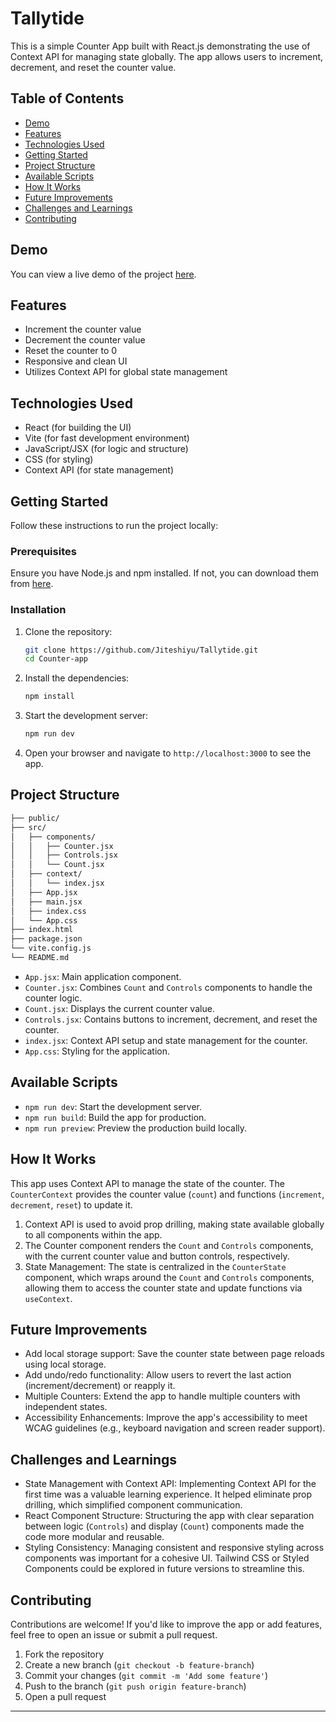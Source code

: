 # Tallytide

This is a simple Counter App built with React.js demonstrating the use of Context API for managing state globally. The app allows users to increment, decrement, and reset the counter value.

## Table of Contents

- [Demo](#demo)
- [Features](#features)
- [Technologies Used](#technologies-used)
- [Getting Started](#getting-started)
- [Project Structure](#project-structure)
- [Available Scripts](#available-scripts)
- [How It Works](#how-it-works)
- [Future Improvements](#future-improvements)
- [Challenges and Learnings](#challenges-and-learnings)
- [Contributing](#contributing)

## Demo

You can view a live demo of the project [here](#).

## Features

- Increment the counter value
- Decrement the counter value
- Reset the counter to 0
- Responsive and clean UI
- Utilizes Context API for global state management

## Technologies Used

- React (for building the UI)
- Vite (for fast development environment)
- JavaScript/JSX (for logic and structure)
- CSS (for styling)
- Context API (for state management)

## Getting Started

Follow these instructions to run the project locally:

### Prerequisites

Ensure you have Node.js and npm installed. If not, you can download them from [here](https://nodejs.org/).

### Installation

1. Clone the repository:

   ```bash
   git clone https://github.com/Jiteshiyu/Tallytide.git
   cd Counter-app
   ```

2. Install the dependencies:

   ```bash
   npm install
   ```

3. Start the development server:

   ```bash
   npm run dev
   ```

4. Open your browser and navigate to `http://localhost:3000` to see the app.

## Project Structure

```bash
├── public/
├── src/
│   ├── components/
│   │   ├── Counter.jsx
│   │   ├── Controls.jsx
│   │   └── Count.jsx
│   ├── context/
│   │   └── index.jsx
│   ├── App.jsx
│   ├── main.jsx
│   ├── index.css
│   └── App.css
├── index.html
├── package.json
└── vite.config.js
└── README.md
```

- `App.jsx`: Main application component.
- `Counter.jsx`: Combines `Count` and `Controls` components to handle the counter logic.
- `Count.jsx`: Displays the current counter value.
- `Controls.jsx`: Contains buttons to increment, decrement, and reset the counter.
- `index.jsx`: Context API setup and state management for the counter.
- `App.css`: Styling for the application.

## Available Scripts

- `npm run dev`: Start the development server.
- `npm run build`: Build the app for production.
- `npm run preview`: Preview the production build locally.

## How It Works

This app uses Context API to manage the state of the counter. The `CounterContext` provides the counter value (`count`) and functions (`increment`, `decrement`, `reset`) to update it.

1. Context API is used to avoid prop drilling, making state available globally to all components within the app.
2. The Counter component renders the `Count` and `Controls` components, with the current counter value and button controls, respectively.
3. State Management: The state is centralized in the `CounterState` component, which wraps around the `Count` and `Controls` components, allowing them to access the counter state and update functions via `useContext`.

## Future Improvements

- Add local storage support: Save the counter state between page reloads using local storage.
- Add undo/redo functionality: Allow users to revert the last action (increment/decrement) or reapply it.
- Multiple Counters: Extend the app to handle multiple counters with independent states.
- Accessibility Enhancements: Improve the app's accessibility to meet WCAG guidelines (e.g., keyboard navigation and screen reader support).

## Challenges and Learnings

- State Management with Context API: Implementing Context API for the first time was a valuable learning experience. It helped eliminate prop drilling, which simplified component communication.
- React Component Structure: Structuring the app with clear separation between logic (`Controls`) and display (`Count`) components made the code more modular and reusable.
- Styling Consistency: Managing consistent and responsive styling across components was important for a cohesive UI. Tailwind CSS or Styled Components could be explored in future versions to streamline this.

## Contributing

Contributions are welcome! If you'd like to improve the app or add features, feel free to open an issue or submit a pull request.

1. Fork the repository
2. Create a new branch (`git checkout -b feature-branch`)
3. Commit your changes (`git commit -m 'Add some feature'`)
4. Push to the branch (`git push origin feature-branch`)
5. Open a pull request

---
